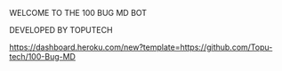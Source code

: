 WELCOME TO THE 100 BUG MD BOT 

DEVELOPED BY TOPUTECH


https://dashboard.heroku.com/new?template=https://github.com/Topu-tech/100-Bug-MD
